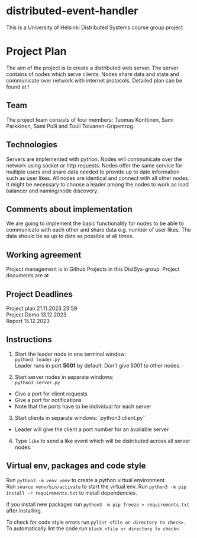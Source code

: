 # distributed-event-handler
This is a University of Helsinki Distributed Systems course group project

# Project Plan 

The aim of the project is to create a distributed web server. The server contains of nodes which serve clients. Nodes share data and state and communicate over network with internet protocols. Detailed plan can be found at <Link>!

## Team

The project team consists of four members: Tuomas Konttinen, Sami Parkkinen, Sami Pulli and Tuuli Toivanen-Gripentrog. 

## Technologies 

Servers are implemented with python. Nodes will communicate over the network using socket or http requests. Nodes offer the same service for multiple users and share data needed to provide up to date information such as user likes. All nodes are identical and connect with all other nodes. It might be necessary to choose a leader among the nodes to work as load balancer and naming/node discovery.

## Comments about implementation

We are going to implement the basic functionality for nodes to be able to communicate with each other and share data e.g. number of user likes. The data should be as up to date as possible at all times.

## Working agreement

Project management is in Github Projects in this DistSys-group.
Project documents are at <Link to Shared drive>

## Project Deadlines

Project plan 21.11.2023 23:59  
Project Demo 13.12.2023  
Report 15.12.2023  

## Instructions

1) Start the leader node in one terminal window:  
 `python3 leader.py`  
 Leader runs in port **5001** by default. Don't give 5001 to other nodes.

2) Start server nodes in separate windows:  
  `python3 server.py`
  * Give a port for client requests
  * Give a port for notifications
  * Note that the ports have to be individual for each server
3) Start clients in separate windows:
  `python3 client.py``
  * Leader will give the client a port number for an available server
4) Type `like` to send a like event which will be distributed across all server nodes. 

## Virtual env, packages and code style

Run `python3 -m venv venv` to create a python virtual environment.  
Run `source venv/bin/activate` to start the virtual env.
Run `python3 -m pip install -r requirements.txt` to install dependencies.

If you install new packages run `python3 -m pip freeze > requirements.txt` after installing.  

To check for code style errors run `pylint <file or directory to check>`.  
To automatically lint the code run `black <file or directory to check>`. 